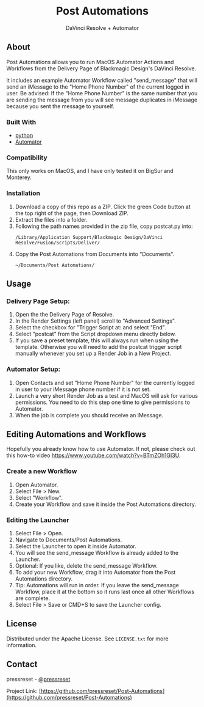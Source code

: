<div id="top"></div>

<!-- PROJECT LOGO -->
<br />
<div align="center">

  <h1 align="center">Post Automations</h1>

  <p align="center">
    DaVinci Resolve + Automator
  </p>
</div>

<!-- ABOUT -->
## About

Post Automations allows you to run MacOS Automator Actions and Workflows from the Delivery Page of Blackmagic Design's DaVinci Resolve.

It includes an example Automator Workflow called "send_message" that will send an iMessage to the "Home Phone Number" of the current logged in user. Be advised: If the "Home Phone Number" is the same number that you are sending the message from you will see message duplicates in iMessage because you sent the message to yourself.

### Built With
* [python](https://python.org/)
* [Automator](https://support.apple.com/guide/automator/welcome/mac)

### Compatibility
This only works on MacOS, and I have only tested it on BigSur and Monterey.

### Installation
1. Download a copy of this repo as a ZIP. Click the green Code button at the top right of the page, then Download ZIP.
2. Extract the files into a folder.
3. Following the path names provided in the zip file, copy postcat.py into:
   ```
   /Library/Application Support/Blackmagic Design/DaVinci Resolve/Fusion/Scripts/Deliver/
   ```
4. Copy the Post Automations from Documents into "Documents".
   ```
   ~/Documents/Post Automations/
   ```

<!-- USAGE EXAMPLES -->
## Usage

### Delivery Page Setup:

1. Open the the Delivery Page of Resolve.
2. In the Render Settings (left panel) scroll to "Advanced Settings".
3. Select the checkbox for "Trigger Script at: and select "End".
4. Select "postcat" from the Script dropdown menu directly below.
5. If you save a preset template, this will always run when using the template. Otherwise you will need to add the postcat trigger script manually whenever you set up a Render Job in a New Project.

### Automator Setup:

1. Open Contacts and set "Home Phone Number" for the currently logged in user to your iMessage phone number if it is not set.
2. Launch a very short Render Job as a test and MacOS will ask for various permissions. You need to do this step one time to give permissions to Automator.
3. When the job is complete you should receive an iMessage.

<!-- EDITING AUTOMATIONS AND WORKFLOWS -->
## Editing Automations and Workflows
Hopefully you already know how to use Automator. If not, please check out this how-to video https://www.youtube.com/watch?v=BTmZOh1GI3U.

### Create a new Workflow
1. Open Automator.
2. Select File > New.
3. Select "Workflow".
4. Create your Workflow and save it inside the Post Automations directory.

### Editing the Launcher
1. Select File > Open.
2. Navigate to Documents/Post Automations.
3. Select the Launcher to open it inside Automator.
4. You will see the send_message Workflow is already added to the Launcher.
5. Optional: If you like, delete the send_message Workflow.
6. To add your new Workflow, drag it into Automator from the Post Automations directory.
7. Tip: Automations will run in order. If you leave the send_message Workflow, place it at the bottom so it runs last once all other Workflows are complete.
8. Select File > Save or CMD+S to save the Launcher config.

<!-- LICENSE -->
## License

Distributed under the Apache License. See `LICENSE.txt` for more information.

<!-- CONTACT -->
## Contact

pressreset - [@pressreset](https://twitter.com/pressreset)

Project Link: [https://github.com/pressreset/Post-Automations](https://github.com/pressreset/Post-Automations)
